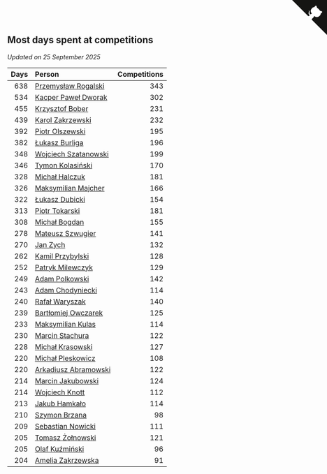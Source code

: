 ## Most days spent at competitions

*Updated on 25 September 2025*

| Days | Person | Competitions |
| ---: | :--- | ---: |
| 638 | [Przemysław Rogalski](https://www.worldcubeassociation.org/persons/2013ROGA02) | 343 |
| 534 | [Kacper Paweł Dworak](https://www.worldcubeassociation.org/persons/2020DWOR01) | 302 |
| 455 | [Krzysztof Bober](https://www.worldcubeassociation.org/persons/2013BOBE01) | 231 |
| 439 | [Karol Zakrzewski](https://www.worldcubeassociation.org/persons/2014ZAKR01) | 232 |
| 392 | [Piotr Olszewski](https://www.worldcubeassociation.org/persons/2013OLSZ02) | 195 |
| 382 | [Łukasz Burliga](https://www.worldcubeassociation.org/persons/2013BURL01) | 196 |
| 348 | [Wojciech Szatanowski](https://www.worldcubeassociation.org/persons/2011SZAT01) | 199 |
| 346 | [Tymon Kolasiński](https://www.worldcubeassociation.org/persons/2016KOLA02) | 170 |
| 328 | [Michał Halczuk](https://www.worldcubeassociation.org/persons/2006HALC01) | 181 |
| 326 | [Maksymilian Majcher](https://www.worldcubeassociation.org/persons/2011MAJC01) | 166 |
| 322 | [Łukasz Dubicki](https://www.worldcubeassociation.org/persons/2018DUBI01) | 154 |
| 313 | [Piotr Tokarski](https://www.worldcubeassociation.org/persons/2013TOKA01) | 181 |
| 308 | [Michał Bogdan](https://www.worldcubeassociation.org/persons/2012BOGD01) | 155 |
| 278 | [Mateusz Szwugier](https://www.worldcubeassociation.org/persons/2014SZWU01) | 141 |
| 270 | [Jan Zych](https://www.worldcubeassociation.org/persons/2014ZYCH01) | 132 |
| 262 | [Kamil Przybylski](https://www.worldcubeassociation.org/persons/2016PRZY01) | 128 |
| 252 | [Patryk Milewczyk](https://www.worldcubeassociation.org/persons/2014MILE01) | 129 |
| 249 | [Adam Polkowski](https://www.worldcubeassociation.org/persons/2007POLK01) | 142 |
| 243 | [Adam Chodyniecki](https://www.worldcubeassociation.org/persons/2017CHOD02) | 114 |
| 240 | [Rafał Waryszak](https://www.worldcubeassociation.org/persons/2013WARY01) | 140 |
| 239 | [Bartłomiej Owczarek](https://www.worldcubeassociation.org/persons/2013OWCZ01) | 125 |
| 233 | [Maksymilian Kulas](https://www.worldcubeassociation.org/persons/2021KULA02) | 114 |
| 230 | [Marcin Stachura](https://www.worldcubeassociation.org/persons/2011STAC01) | 122 |
| 228 | [Michał Krasowski](https://www.worldcubeassociation.org/persons/2013KRAS02) | 127 |
| 220 | [Michał Pleskowicz](https://www.worldcubeassociation.org/persons/2009PLES01) | 108 |
| 220 | [Arkadiusz Abramowski](https://www.worldcubeassociation.org/persons/2014ABRA01) | 122 |
| 214 | [Marcin Jakubowski](https://www.worldcubeassociation.org/persons/2007JAKU01) | 124 |
| 214 | [Wojciech Knott](https://www.worldcubeassociation.org/persons/2011KNOT01) | 112 |
| 213 | [Jakub Hamkało](https://www.worldcubeassociation.org/persons/2018HAMK01) | 114 |
| 210 | [Szymon Brzana](https://www.worldcubeassociation.org/persons/2017BRZA01) | 98 |
| 209 | [Sebastian Nowicki](https://www.worldcubeassociation.org/persons/2014NOWI01) | 111 |
| 205 | [Tomasz Żołnowski](https://www.worldcubeassociation.org/persons/2005ZOLN01) | 121 |
| 205 | [Olaf Kuźmiński](https://www.worldcubeassociation.org/persons/2018KUZM02) | 96 |
| 204 | [Amelia Zakrzewska](https://www.worldcubeassociation.org/persons/2012ZAKR01) | 91 |


<a href="https://github.com/maxidragon/wca_statistics_pl" class="github-corner" aria-label="View source on Github"><svg width="80" height="80" viewBox="0 0 250 250" style="fill:#151513; color:#fff; position: absolute; top: 0; border: 0; right: 0;" aria-hidden="true"><path d="M0,0 L115,115 L130,115 L142,142 L250,250 L250,0 Z"></path><path d="M128.3,109.0 C113.8,99.7 119.0,89.6 119.0,89.6 C122.0,82.7 120.5,78.6 120.5,78.6 C119.2,72.0 123.4,76.3 123.4,76.3 C127.3,80.9 125.5,87.3 125.5,87.3 C122.9,97.6 130.6,101.9 134.4,103.2" fill="currentColor" style="transform-origin: 130px 106px;" class="octo-arm"></path><path d="M115.0,115.0 C114.9,115.1 118.7,116.5 119.8,115.4 L133.7,101.6 C136.9,99.2 139.9,98.4 142.2,98.6 C133.8,88.0 127.5,74.4 143.8,58.0 C148.5,53.4 154.0,51.2 159.7,51.0 C160.3,49.4 163.2,43.6 171.4,40.1 C171.4,40.1 176.1,42.5 178.8,56.2 C183.1,58.6 187.2,61.8 190.9,65.4 C194.5,69.0 197.7,73.2 200.1,77.6 C213.8,80.2 216.3,84.9 216.3,84.9 C212.7,93.1 206.9,96.0 205.4,96.6 C205.1,102.4 203.0,107.8 198.3,112.5 C181.9,128.9 168.3,122.5 157.7,114.1 C157.9,116.9 156.7,120.9 152.7,124.9 L141.0,136.5 C139.8,137.7 141.6,141.9 141.8,141.8 Z" fill="currentColor" class="octo-body"></path></svg></a><style>.github-corner:hover .octo-arm{animation:octocat-wave 560ms ease-in-out}@keyframes octocat-wave{0%,100%{transform:rotate(0)}20%,60%{transform:rotate(-25deg)}40%,80%{transform:rotate(10deg)}}@media (max-width:500px){.github-corner:hover .octo-arm{animation:none}.github-corner .octo-arm{animation:octocat-wave 560ms ease-in-out}}</style>
